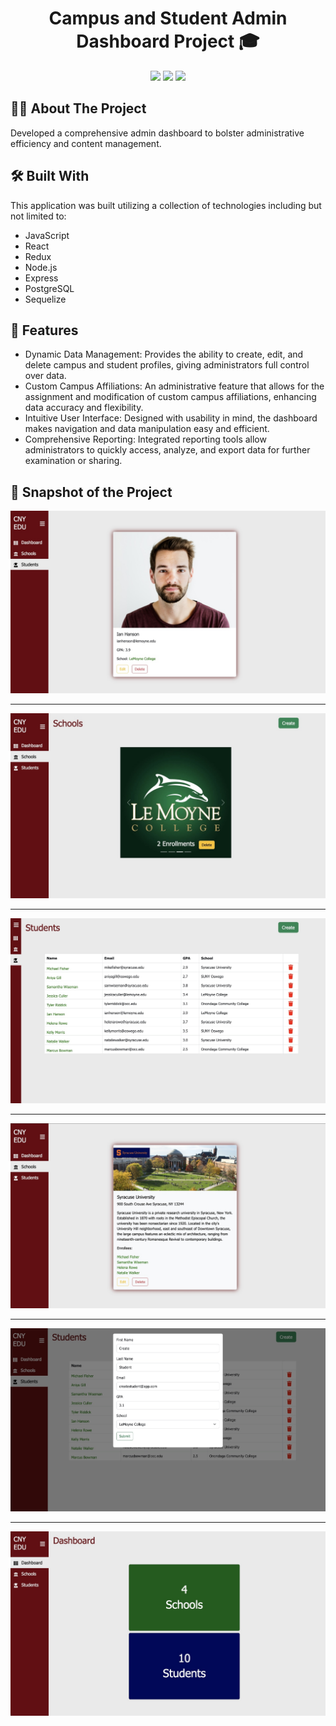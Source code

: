 <h1 align="center">Campus and Student Admin Dashboard Project 🎓</h1>

<p align="center">
<a href="https://github.com/wagertg/Portfolio"><img src="https://img.shields.io/badge/-Back%20to%20Portfolio-grey?style=flat"/></a>
<a href="https://www.linkedin.com/in/traviswager/"><img src="https://img.shields.io/badge/-LinkedIn-blue?style=flat&logo=LinkedIn&logoColor=white"/></a>
<a href="mailto:traviswager@gmail.com"><img src="https://img.shields.io/badge/-Email-c14438?style=flat&logo=Gmail&logoColor=white"/></a>
</p>

## 👨‍💻 About The Project

Developed a comprehensive admin dashboard to bolster administrative efficiency and content management.

## 🛠️ Built With

This application was built utilizing a collection of technologies including but not limited to:

* JavaScript
* React
* Redux
* Node.js
* Express
* PostgreSQL
* Sequelize

## 📖 Features

* Dynamic Data Management: Provides the ability to create, edit, and delete campus and student profiles, giving administrators full control over data.
* Custom Campus Affiliations: An administrative feature that allows for the assignment and modification of custom campus affiliations, enhancing data accuracy and flexibility.
* Intuitive User Interface: Designed with usability in mind, the dashboard makes navigation and data manipulation easy and efficient.
* Comprehensive Reporting: Integrated reporting tools allow administrators to quickly access, analyze, and export data for further examination or sharing.

## 📸 Snapshot of the Project

![Capstone](./Screenshots/edu-student-profile.jpg)

---

![Capstone](./Screenshots/edu-schools.jpg)

---

![Capstone](./Screenshots/edu-students.jpg)

---

![Capstone](./Screenshots/edu-school-profile.jpg)

---

![Capstone](./Screenshots/edu-student-create.jpg)

---

![Capstone](./Screenshots/edu-dash.jpg)
